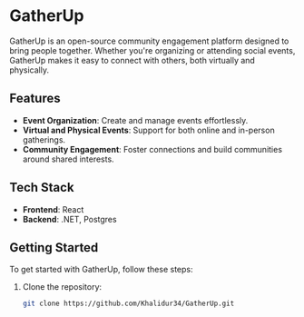 # GatherUp

GatherUp is an open-source community engagement platform designed to bring people together. Whether you're organizing or attending social events, GatherUp makes it easy to connect with others, both virtually and physically.

## Features

- **Event Organization**: Create and manage events effortlessly.
- **Virtual and Physical Events**: Support for both online and in-person gatherings.
- **Community Engagement**: Foster connections and build communities around shared interests.

## Tech Stack

- **Frontend**: React
- **Backend**: .NET, Postgres

## Getting Started

To get started with GatherUp, follow these steps:

1. Clone the repository:
   ```sh
   git clone https://github.com/Khalidur34/GatherUp.git
   ```
